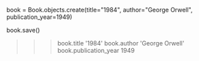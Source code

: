 <!-- Command to create a Book instance and result-->

book = Book.objects.create(title="1984", author="George Orwell", publication_year=1949)

book.save()

<!-- Confirming input -->
>>> book.title
'1984'
>>> book.author
'George Orwell'
>>> book.publication_year
1949



